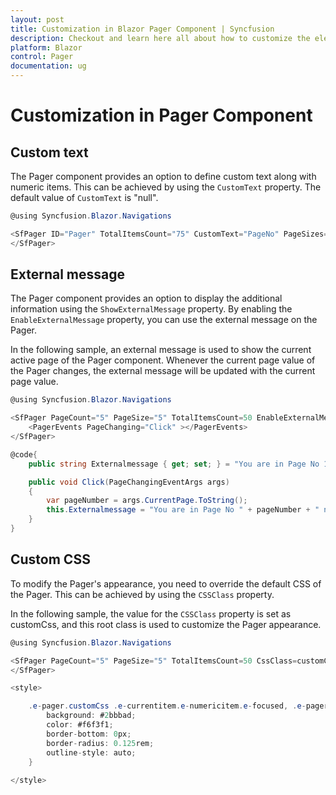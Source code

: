 ```yaml
---
layout: post
title: Customization in Blazor Pager Component | Syncfusion
description: Checkout and learn here all about how to customize the elements of Syncfusion Blazor Pager component and much more.
platform: Blazor
control: Pager
documentation: ug
---
```


# Customization in Pager Component

## Custom text

The Pager component provides an option to define custom text along with numeric items. This can be achieved by using the `CustomText` property. The default value of `CustomText` is "null".

```csharp
@using Syncfusion.Blazor.Navigations

<SfPager ID="Pager" TotalItemsCount="75" CustomText="PageNo" PageSizes="true" PageSize="5" PageCount="5">
</SfPager>

```

<!-- ![Blazor Pager with Custom Text](./images/blazor-pager-custom-text.png) -->

## External message

The Pager component provides an option to display the additional information using the `ShowExternalMessage` property. By enabling the `EnableExternalMessage` property, you can use the external message on the Pager.

In the following sample, an external message is used to show the current active page of the Pager component. Whenever the current page value of the Pager changes, the external message will be updated with the current page value.

```csharp
@using Syncfusion.Blazor.Navigations

<SfPager PageCount="5" PageSize="5" TotalItemsCount=50 EnableExternalMessage=true ShowExternalMessage ="@Externalmessage">
    <PagerEvents PageChanging="Click" ></PagerEvents>
</SfPager>

@code{
    public string Externalmessage { get; set; } = "You are in Page No 1 now";

    public void Click(PageChangingEventArgs args)
    {
        var pageNumber = args.CurrentPage.ToString();
        this.Externalmessage = "You are in Page No " + pageNumber + " now";
    }
}

```

<!-- ![Blazor Pager with External Message](./images/blazor-pager-external-message.png) -->

## Custom CSS

To modify the Pager's appearance, you need to override the default CSS of the Pager. This can be achieved by using the `CSSClass` property.

In the following sample, the value for the `CSSClass` property is set as customCss, and this root class is used to customize the Pager appearance.

```csharp
@using Syncfusion.Blazor.Navigations

<SfPager PageCount="5" PageSize="5" TotalItemsCount=50 CssClass=customCss>
</SfPager>

<style>

    .e-pager.customCss .e-currentitem.e-numericitem.e-focused, .e-pager.customCss .e-currentitem{
        background: #2bbbad;
        color: #f6f3f1;
        border-bottom: 0px;
        border-radius: 0.125rem;
        outline-style: auto;
    }
        
</style>
```

<!-- ![Blazor Pager with Custom CSS](./images/blazor-pager-custom-css.png) -->